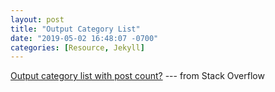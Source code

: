 ```yaml
---
layout: post
title: "Output Category List"
date: "2019-05-02 16:48:07 -0700"
categories: [Resource, Jekyll]
---
```


[Output category list with post count?](https://stackoverflow.com/questions/20945944/jekyll-liquid-output-category-list-with-post-count) --- from Stack Overflow
